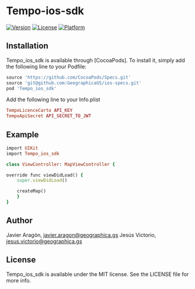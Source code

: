 # Tempo-ios-sdk

[![Version](https://img.shields.io/cocoapods/v/Tempo-ios-sdk.svg?style=flat)](https://cocoapods.org/pods/Tempo-ios-sdk)
[![License](https://img.shields.io/cocoapods/l/Tempo-ios-sdk.svg?style=flat)](https://cocoapods.org/pods/Tempo-ios-sdk)
[![Platform](https://img.shields.io/cocoapods/p/Tempo-ios-sdk.svg?style=flat)](https://cocoapods.org/pods/Tempo-ios-sdk)

## Installation

Tempo_ios_sdk is available through [CocoaPods]. To install
it, simply add the following line to your Podfile:

```ruby
source 'https://github.com/CocoaPods/Specs.git'
source 'git@github.com:GeographicaGS/ios-specs.git'
pod 'Tempo_ios_sdk'
```
Add the following line to your Info.plist

```ruby
TempoLicenceCarto API_KEY
TempoApiSecret API_SECRET_TO_JWT
```

## Example

```ruby
import UIKit
import Tempo_ios_sdk

class ViewController: MapViewController {

override func viewDidLoad() {
    super.viewDidLoad()

    createMap()
    }
}
```

## Author

Javier Aragón, javier.aragon@geographica.gs
Jesús Victorio, jesus.victorio@geographica.gs

## License

Tempo_ios_sdk is available under the MIT license. See the LICENSE file for more info.
